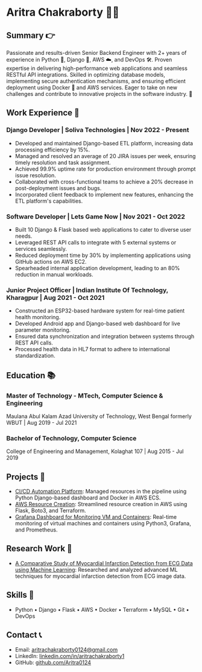 # Aritra Chakraborty 👨‍💻

## Summary 👉

Passionate and results-driven Senior Backend Engineer with 2+ years of experience in Python 🐍, Django 🎯, AWS ☁️, and DevOps 🛠️. Proven expertise in delivering high-performance web applications and seamless RESTful API integrations. Skilled in optimizing database models, implementing secure authentication mechanisms, and ensuring efficient deployment using Docker 🐳 and AWS services. Eager to take on new challenges and contribute to innovative projects in the software industry. 🚀

## Work Experience 🏢

### Django Developer | Soliva Technologies | Nov 2022 - Present
- Developed and maintained Django-based ETL platform, increasing data processing efficiency by 15%.
- Managed and resolved an average of 20 JIRA issues per week, ensuring timely resolution and task assignment.
- Achieved 99.9% uptime rate for production environment through prompt issue resolution.
- Collaborated with cross-functional teams to achieve a 20% decrease in post-deployment issues and bugs.
- Incorporated client feedback to implement new features, enhancing the ETL platform's capabilities.

### Software Developer | Lets Game Now | Nov 2021 - Oct 2022
- Built 10 Django & Flask based web applications to cater to diverse user needs.
- Leveraged REST API calls to integrate with 5 external systems or services seamlessly.
- Reduced deployment time by 30% by implementing applications using GitHub actions on AWS EC2.
- Spearheaded internal application development, leading to an 80% reduction in manual workloads.

### Junior Project Officer | Indian Institute Of Technology, Kharagpur | Aug 2021 - Oct 2021
- Constructed an ESP32-based hardware system for real-time patient health monitoring.
- Developed Android app and Django-based web dashboard for live parameter monitoring.
- Ensured data synchronization and integration between systems through REST API calls.
- Processed health data in HL7 format to adhere to international standardization.

## Education 📚

### Master of Technology - MTech, Computer Science & Engineering
Maulana Abul Kalam Azad University of Technology, West Bengal formerly WBUT | Aug 2019 - Jul 2021

### Bachelor of Technology, Computer Science
College of Engineering and Management, Kolaghat 107 | Aug 2015 - Jul 2019

## Projects 🚀

- [CI/CD Automation Platform](link-to-repo): Managed resources in the pipeline using Python Django-based dashboard and Docker in AWS ECS.
- [AWS Resource Creation](link-to-repo): Streamlined resource creation in AWS using Flask, Boto3, and Terraform.
- [Grafana Dashboard for Monitoring VM and Containers](link-to-repo): Real-time monitoring of virtual machines and containers using Python3, Grafana, and Prometheus.

## Research Work 📝
- [A Comparative Study of Myocardial Infarction Detection from ECG Data using Machine Learning](https://link.springer.com/chapter/10.1007/978-981-16-2164-2_21): Researched and analyzed advanced ML techniques for myocardial infarction detection from ECG image data.

## Skills 🔧

- Python • Django • Flask • AWS • Docker • Terraform • MySQL • Git • DevOps

## Contact 📞

- Email: [aritrachakraborty0124@gmail.com](mailto:aritrachakraborty0124@gmail.com)
- LinkedIn: [linkedin.com/in/aritrachakraborty1](https://www.linkedin.com/in/aritrachakraborty1/)
- GitHub: [github.com/Aritra0124](https://github.com/Aritra0124)
